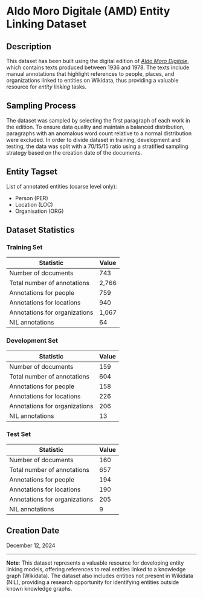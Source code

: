 # Aldo Moro Digitale (AMD) Entity Linking Dataset

## Description
This dataset has been built using the digital edition of [*Aldo Moro Digitale*](https://aldomorodigitale.unibo.it/), which contains texts produced 
between 1936 and 1978. The texts include manual annotations that highlight references to people, places, and organizations linked to entities on Wikidata, thus providing a valuable resource for *entity linking* tasks.

## Sampling Process
The dataset was sampled by selecting the first paragraph of each work in the edition. To ensure data quality and 
maintain a balanced distribution, paragraphs with an anomalous word count relative to a normal distribution were 
excluded. In order to divide dataset in training, development and testing, the data was split with a 70/15/15 ratio 
using a 
stratified sampling strategy based on the creation date of the documents.

## Entity Tagset

List of annotated entities (coarse level only):

* Person (PER)
* Location (LOC)
* Organisation (ORG)

## Dataset Statistics

### Training Set

| Statistic                     | Value |
|-------------------------------|-------|
| Number of documents           | 743   |
| Total number of annotations   | 2,766 |
| Annotations for people        | 759   |
| Annotations for locations     | 940   |
| Annotations for organizations | 1,067   |
| NIL annotations               | 64    |


### Development Set

| Statistic                     | Value |
|-------------------------------|-------|
| Number of documents           | 159   |
| Total number of annotations   | 604   |
| Annotations for people        | 158   |
| Annotations for locations     | 226   |
| Annotations for organizations | 206   |
| NIL annotations               | 13    |

### Test Set

| Statistic                     | Value |
|-------------------------------|-------|
| Number of documents           | 160   |
| Total number of annotations   | 657   |
| Annotations for people        | 194   |
| Annotations for locations     | 190   |
| Annotations for organizations | 205   |
| NIL annotations               | 9    |

## Creation Date
December 12, 2024

---

**Note**: This dataset represents a valuable resource for developing entity linking models, offering references to real entities linked to a knowledge graph (Wikidata). The dataset also includes entities not present in Wikidata (NIL), providing a research opportunity for identifying entities outside known knowledge graphs.
